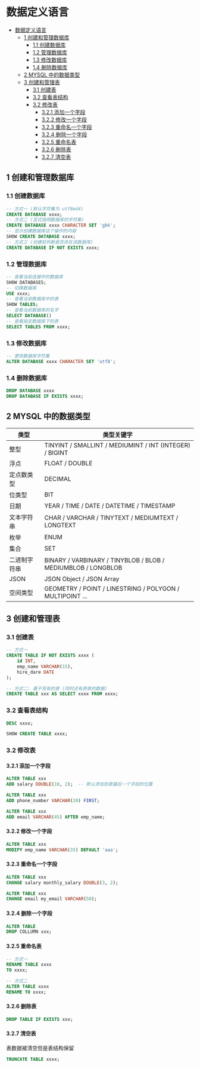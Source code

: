 # 数据定义语言

- [数据定义语言](#数据定义语言)
  - [1 创建和管理数据库](#1-创建和管理数据库)
    - [1.1 创建数据库](#11-创建数据库)
    - [1.2 管理数据库](#12-管理数据库)
    - [1.3 修改数据库](#13-修改数据库)
    - [1.4 删除数据库](#14-删除数据库)
  - [2 MYSQL 中的数据类型](#2-mysql-中的数据类型)
  - [3 创建和管理表](#3-创建和管理表)
    - [3.1 创建表](#31-创建表)
    - [3.2 查看表结构](#32-查看表结构)
    - [3.2 修改表](#32-修改表)
      - [3.2.1 添加一个字段](#321-添加一个字段)
      - [3.2.2 修改一个字段](#322-修改一个字段)
      - [3.2.3 重命名一个字段](#323-重命名一个字段)
      - [3.2.4 删除一个字段](#324-删除一个字段)
      - [3.2.5 重命名表](#325-重命名表)
      - [3.2.6 删除表](#326-删除表)
      - [3.2.7 清空表](#327-清空表)

## 1 创建和管理数据库

### 1.1 创建数据库

```sql
-- 方式一 (默认字符集为 utf8md4)
CREATE DATABASE xxxx;
-- 方式二 (显式指明数据库的字符集)
CREATE DATABASE xxxx CHARACTER SET 'gbk';
-- 显示创建数据库这个操作的内容
SHOW CREATE DATABASE xxxx;
-- 方式三 (创建前判断是否存在该数据库)
CREATE DATABASE IF NOT EXISTS xxxx;
```

### 1.2 管理数据库

```sql
-- 查看当前连接中的数据库
SHOW DATABASES;
-- 切换数据库
USE xxxx;
-- 查看当前数据库中的表
SHOW TABLES;
-- 查看当前数据库的名字
SELECT DATABASE()
-- 查看指定数据库下的表
SELECT TABLES FROM xxxx;
```

### 1.3 修改数据库

```sql
-- 更改数据库字符集
ALTER DATABASE xxxx CHARACTER SET 'utf8';
```

### 1.4 删除数据库

```sql
DROP DATABASE xxxx
DROP DATABASE IF EXISTS xxxx;
```

## 2 MYSQL 中的数据类型
|类型|类型关键字|
|-|-|
|整型|TINYINT / SMALLINT / MEDIUMINT / INT (INTEGER) / BIGINT|
|浮点|FLOAT / DOUBLE|
|定点数类型| DECIMAL|
|位类型|BIT|
|日期|YEAR / TIME / DATE / DATETIME / TIMESTAMP
|文本字符串|CHAR / VARCHAR / TINYTEXT / MEDIUMTEXT / LONGTEXT|
|枚举| ENUM|
|集合|SET|
|二进制字符串| BINARY / VARBINARY / TINYBLOB / BLOB / MEDIUMBLOB / LONGBLOB|
|JSON| JSON Object / JSON Array|
|空间类型|GEOMETRY / POINT / LINESTRING / POLYGON / MULTIPOINT ...|

## 3 创建和管理表

### 3.1 创建表

```sql
-- 方式一
CREATE TABLE IF NOT EXISTS xxxx (
    id INT,
    emp_name VARCHAR(15),
    hire_dare DATE
);

-- 方式二: 基于现有的表 (同时还有原表的数据)
CREATE TABLE xxx AS SELECT xxxx FROM xxxx;
```

### 3.2 查看表结构

```sql
DESC xxxx;

SHOW CREATE TABLE xxxx;
```

### 3.2 修改表

#### 3.2.1 添加一个字段

```sql
ALTER TABLE xxx
ADD salary DOUBLE(10, 2);  -- 默认添加到表最后一个字段的位置

ALTER TABLE xxx
ADD phone_number VARCHAR(20) FIRST;

ALTER TABLE xxx
ADD email VARCHAR(45) AFTER emp_name;
```

#### 3.2.2 修改一个字段

```sql
ALTER TABLE xxx
MODIFY emp_name VARCHAR(35) DEFAULT 'aaa';
```

#### 3.2.3 重命名一个字段

```sql
ALTER TABLE xxx
CHANGE salary monthly_salary DOUBLE(3, 2);

ALTER TABLE xxx
CHANGE email my_email VARCHAR(50);
```

#### 3.2.4 删除一个字段

```sql
ALTER TABLE 
DROP COLLUMN xxx;
```

#### 3.2.5 重命名表

```sql
-- 方式一
RENAME TABLE xxxx
TO xxxx;

-- 方式二
ALTER TABLE xxxx
RENAME TO xxxx;
```

#### 3.2.6 删除表

```sql
DROP TABLE IF EXISTS xxx;
```

#### 3.2.7 清空表 

表数据被清空但是表结构保留

```sql
TRUNCATE TABLE xxxx;
```


